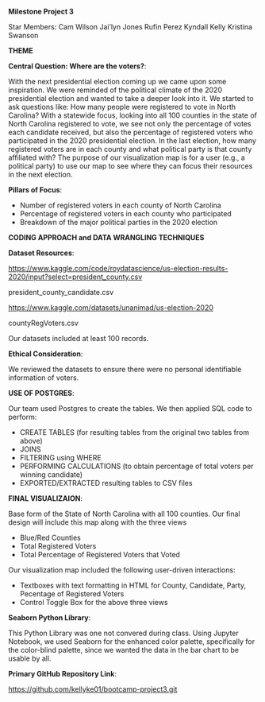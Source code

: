 **Milestone Project 3**

Star Members:
Cam Wilson 
Jai’lyn Jones
Rufin Perez
Kyndall Kelly
Kristina Swanson

**THEME**

**Central Question: Where are the voters?**:

With the next presidential election coming up we came upon some inspiration. We were reminded of the political climate of the 2020 presidential election and wanted to take a deeper look into it. We started to ask questions like: How many people were registered to vote in North Carolina? With a statewide focus, looking into all 100 counties in the state of North Carolina registered to vote, we see not only the percentage of votes each candidate received, but also the percentage of registered voters who participated in the 2020 presidential election. In the last election, how many registered voters are in each county and what political party is that county affiliated with? The purpose of our visualization map is for a user (e.g., a political party) to use our map to see where they can focus their resources in the next election.

**Pillars of Focus**:

- Number of registered voters in each county of North Carolina
- Percentage of registered voters in each county who participated 
- Breakdown of the major political parties in the 2020 election

**CODING APPROACH and DATA WRANGLING TECHNIQUES**

**Dataset Resources**:

https://www.kaggle.com/code/roydatascience/us-election-results-2020/input?select=president_county.csv

president_county_candidate.csv

https://www.kaggle.com/datasets/unanimad/us-election-2020

countyRegVoters.csv

Our datasets included at least 100 records.

**Ethical Consideration**: 

We reviewed the datasets to ensure there were no personal identifiable information of voters.

**USE OF POSTGRES**:

Our team used Postgres to create the tables. We then applied SQL code to perform:
- CREATE TABLES (for resulting tables from the original two tables from above)
- JOINS
- FILTERING using WHERE
- PERFORMING CALCULATIONS (to obtain percentage of total voters per winning candidate)
- EXPORTED/EXTRACTED resulting tables to CSV files

**FINAL VISUALIZAION**:

Base form of the State of North Carolina with all 100 counties. Our final design will include this map along with the three views
- Blue/Red Counties
- Total Registered Voters
- Total Percentage of Registered Voters that Voted

Our visualization map included the following user-driven interactions:
- Textboxes with text formatting in HTML for County, Candidate, Party, Pecentage of Registered Voters
- Control Toggle Box for the above three views
  
**Seaborn Python Library**:

This Python Library was one not convered during class. Using Jupyter Notebook, we used Seaborn for the enhanced color palette, specifically for the color-blind palette, since we wanted the data in the bar chart to be usable by all. 

**Primary GitHub Repository Link**: 

https://github.com/kellyke01/bootcamp-project3.git
